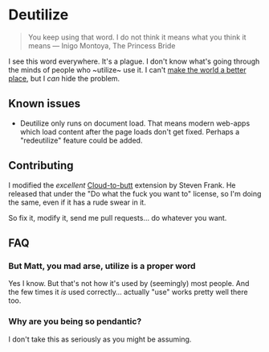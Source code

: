 # Deutilize

> You keep using that word. I do not think it means what you think it means — Inigo Montoya, The Princess Bride

I see this word everywhere. It's a plague. I don't know what's going through the minds of people who ~utilize~ use it. I can't [make the world a better place](https://www.youtube.com/watch?v=IXuFrtmOYKg), but I *can* hide the problem.

## Known issues

* Deutilize only runs on document load. That means modern web-apps which load content after the page loads don't get fixed. Perhaps a "redeutilize" feature could be added.

## Contributing

I modified the *excellent* [Cloud-to-butt](https://github.com/panicsteve/cloud-to-butt) extension by Steven Frank. He released that under the "Do what the fuck you want to" license, so I'm doing the same, even if it has a rude swear in it.

So fix it, modify it, send me pull requests… do whatever you want.

## FAQ

### But Matt, you mad arse, utilize is a proper word

Yes I know. But that's not how it's used by (seemingly) most people. And the few times it *is* used correctly… actually "use" works pretty well there too.

### Why are you being so pendantic?

I don't take this as seriously as you might be assuming.